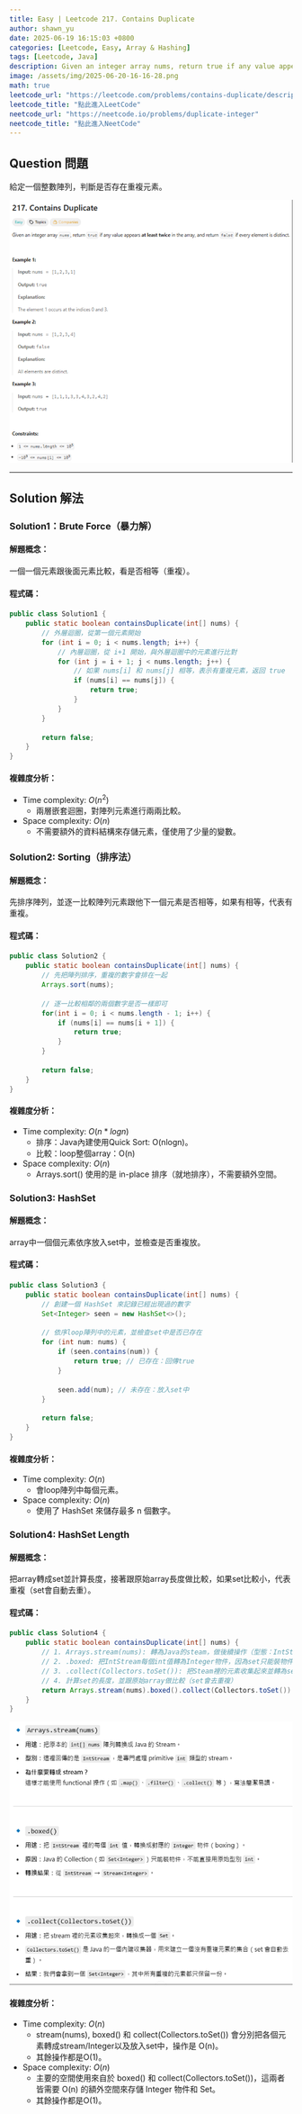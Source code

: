 ```yaml
---
title: Easy | Leetcode 217. Contains Duplicate
author: shawn_yu
date: 2025-06-19 16:15:03 +0800
categories: [Leetcode, Easy, Array & Hashing]
tags: [Leetcode, Java]
description: Given an integer array nums, return true if any value appears at least twice in the array, and return false if every element is distinct.
image: /assets/img/2025-06-20-16-16-28.png
math: true
leetcode_url: "https://leetcode.com/problems/contains-duplicate/description/"
leetcode_title: "點此進入LeetCode"
neetcode_url: "https://neetcode.io/problems/duplicate-integer"
neetcode_title: "點此進入NeetCode"
---
```


## Question 問題

給定一個整數陣列，判斷是否存在重複元素。

![](/assets/img/2025-06-20-02-51-04.png)

---

## Solution 解法

### Solution1：Brute Force（暴力解）

#### 解題概念：

一個一個元素跟後面元素比較，看是否相等（重複）。

#### 程式碼：

``` java
public class Solution1 {
    public static boolean containsDuplicate(int[] nums) {
        // 外層迴圈，從第一個元素開始
        for (int i = 0; i < nums.length; i++) {
            // 內層迴圈，從 i+1 開始，與外層迴圈中的元素進行比對
            for (int j = i + 1; j < nums.length; j++) {
                // 如果 nums[i] 和 nums[j] 相等，表示有重複元素，返回 true
                if (nums[i] == nums[j]) {
                    return true;
                }
            }
        }

        return false;
    }
}
```

#### 複雜度分析：

- Time complexity: $O(n^2)$
  - 兩層嵌套迴圈，對陣列元素進行兩兩比較。
- Space complexity: $O(n)$
  - 不需要額外的資料結構來存儲元素，僅使用了少量的變數。

### Solution2: Sorting（排序法）

#### 解題概念：

先排序陣列，並逐一比較陣列元素跟他下一個元素是否相等，如果有相等，代表有重複。

#### 程式碼：

``` java
public class Solution2 {
    public static boolean containsDuplicate(int[] nums) {
        // 先把陣列排序，重複的數字會排在一起
        Arrays.sort(nums);

        // 逐一比較相鄰的兩個數字是否一樣即可
        for(int i = 0; i < nums.length - 1; i++) {
            if (nums[i] == nums[i + 1]) {
                return true;
            }
        }

        return false;
    }
}
```

#### 複雜度分析：

- Time complexity: $O(n*logn)$
  - 排序：Java內建使用Quick Sort: O(nlogn)。
  - 比較：loop整個array：O(n)
- Space complexity: $O(n)$
  - Arrays.sort() 使用的是 in-place 排序（就地排序），不需要額外空間。  

### Solution3: HashSet

#### 解題概念：

array中一個個元素依序放入set中，並檢查是否重複放。  

#### 程式碼：

``` java
public class Solution3 {
    public static boolean containsDuplicate(int[] nums) {
        // 創建一個 HashSet 來記錄已經出現過的數字
        Set<Integer> seen = new HashSet<>();

        // 依序loop陣列中的元素，並檢查set中是否已存在
        for (int num: nums) {
            if (seen.contains(num)) {
                return true; // 已存在：回傳true
            }
            
            seen.add(num); // 未存在：放入set中
        }

        return false;
    }
}
```

#### 複雜度分析：

- Time complexity: $O(n)$
  - 會loop陣列中每個元素。
- Space complexity: $O(n)$
  - 使用了 HashSet 來儲存最多 n 個數字。  

### Solution4: HashSet Length

#### 解題概念：

把array轉成set並計算長度，接著跟原始array長度做比較，如果set比較小，代表重複（set會自動去重）。  

#### 程式碼：

``` java
public class Solution4 {
    public static boolean containsDuplicate(int[] nums) {
        // 1. Arrays.stream(nums): 轉為Java的steam，做後續操作（型態：IntStream）
        // 2. .boxed: 把IntStream每個int值轉為Integer物件，因為set只能裝物件（型態：Stream<Integer>）
        // 3. .collect(Collectors.toSet()): 把Steam裡的元素收集起來並轉為set（型態：Set<Integer>）
        // 4. 計算set的長度，並跟原始array做比較（set會去重複）
        return Arrays.stream(nums).boxed().collect(Collectors.toSet()).size() < nums.length;
    }
}
```

![](/assets/img/2025-06-20-02-51-28.png)  

#### 複雜度分析：

- Time complexity: $O(n)$
  - stream(nums), boxed() 和 collect(Collectors.toSet()) 會分別把各個元素轉成stream/Integer以及放入set中，操作是 O(n)。
  - 其餘操作都是O(1)。
- Space complexity: $O(n)$
  - 主要的空間使用來自於 boxed() 和 collect(Collectors.toSet())，這兩者皆需要 O(n) 的額外空間來存儲 Integer 物件和 Set。
  - 其餘操作都是O(1)。
